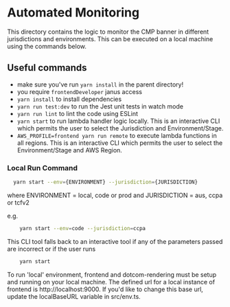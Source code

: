 # Automated Monitoring

This directory contains the logic to monitor the CMP banner in different jurisdictions and environments. This can be executed on a local machine using the commands below.

## Useful commands

-   make sure you've run `yarn install` in the parent directory!
-   you require `frontendDeveloper` janus access
-   `yarn install` to install dependencies
-   `yarn run test:dev` to run the Jest unit tests in watch mode
-   `yarn run lint` to lint the code using ESLint
-   `yarn start` to run lambda handler logic locally. This is an interactive CLI which permits the user to select the Jurisdiction and Environment/Stage.
-   `AWS_PROFILE=frontend yarn run remote` to execute lambda functions in all regions. This is an interactive CLI which permits the user to select the Environment/Stage and AWS Region.

### Local Run Command

```sh
  yarn start --env={ENVIRONMENT} --jurisdiction={JURISDICTION}
```

where ENVIRONMENT = local, code or prod
and JURISDICTION = aus, ccpa or tcfv2

e.g.

```sh
    yarn start --env=code --jurisdiction=ccpa
```

This CLI tool falls back to an interactive tool if any of the parameters passed are incorrect or if the user runs

```sh
    yarn start
```

To run 'local' environment, frontend and dotcom-rendering must be setup and running on your local machine. The defined url for a local instance of frontend is http://localhost:9000. If you'd like to change this base url, update the localBaseURL variable in src/env.ts.
